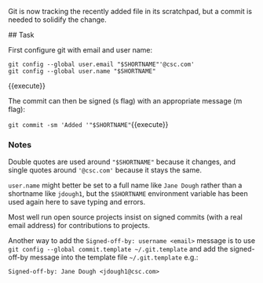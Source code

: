 Git is now tracking the recently added file in its scratchpad, but a commit is
needed to solidify the change.

## Task

First configure git with email and user name:

    git config --global user.email "$SHORTNAME"'@csc.com'
    git config --global user.name "$SHORTNAME"
{{execute}}

The commit can then be signed (s flag) with an appropriate message (m flag):

`git commit -sm 'Added '"$SHORTNAME"`{{execute}}

### Notes

Double quotes are used around `"$SHORTNAME"` because it changes, and single
quotes around `'@csc.com'` because it stays the same.

`user.name` might better be set to a full name like `Jane Dough` rather than a
shortname like `jdough1`, but the `$SHORTNAME` environment variable has been
used again here to save typing and errors.

Most well run open source projects insist on signed commits (with a real email
address) for contributions to projects.

Another way to add the `Signed-off-by: username <email>` message is to use
`git config --global commit.template ~/.git.template` and add the signed-off-by
message into the template file `~/.git.template` e.g.:


    Signed-off-by: Jane Dough <jdough1@csc.com>
